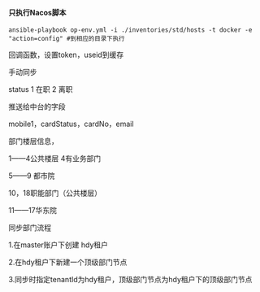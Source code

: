 #### 只执行Nacos脚本

 ```shell
 ansible-playbook op-env.yml -i ./inventories/std/hosts -t docker -e "action=config" #到相应的目录下执行
 ```

回调函数，设置token，useid到缓存

手动同步

status 1 在职 2 离职

推送给中台的字段

mobile1，cardStatus，cardNo，email

部门楼层信息，

1——4公共楼层 4有业务部门

5——9 都市院

10，18职能部门（公共楼层）

11——17华东院



同步部门流程

1.在master账户下创建 hdy租户

2.在hdy租户下新建一个顶级部门节点

3.同步时指定tenantId为hdy租户，顶级部门节点为hdy租户下的顶级部门节点

